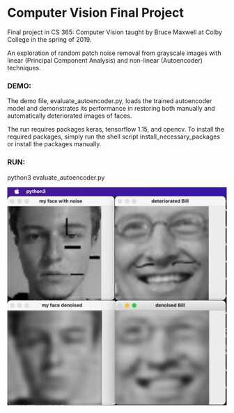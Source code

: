# Computer Vision Final Project
Final project in CS 365: Computer Vision taught by Bruce Maxwell at Colby College in the spring of 2019.

An exploration of random patch noise removal from grayscale images with linear (Principal Component Analysis) and non-linear (Autoencoder) techniques.

### DEMO:
The demo file, evaluate_autoencoder.py, loads the trained autoencoder model and demonstrates its performance in restoring both manually and automatically deteriorated images of faces. 

The run requires packages keras, tensorflow 1.15, and opencv. To install the required packages, simply run the shell script install_necessary_packages or install the packages manually.

### RUN:
python3 evaluate_autoencoder.py

![Artifact removal](https://github.com/morehovschi/vision-final/blob/master/screenshot.png?raw=true)
